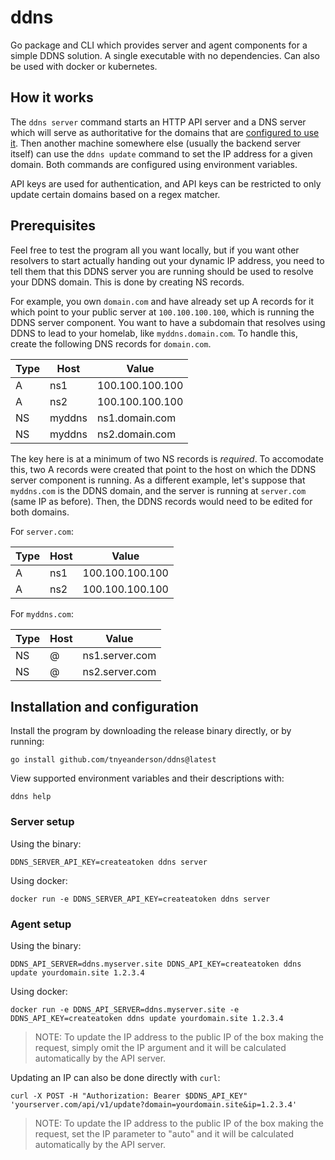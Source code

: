 # ddns

Go package and CLI which provides server and agent components for a simple DDNS
solution. A single executable with no dependencies. Can also be used with
docker or kubernetes.

## How it works

The `ddns server` command starts an HTTP API server and a DNS server which will
serve as authoritative for the domains that are [configured to use
it](#prerequisites). Then another machine somewhere else (usually the backend
server itself) can use the `ddns update` command to set the IP address for
a given domain. Both commands are configured using environment variables.

API keys are used for authentication, and API keys can be restricted to only
update certain domains based on a regex matcher.

## Prerequisites

Feel free to test the program all you want locally, but if you want other
resolvers to start actually handing out your dynamic IP address, you need to
tell them that this DDNS server you are running should be used to resolve your
DDNS domain. This is done by creating NS records.

For example, you own `domain.com` and have already set up A records for it
which point to your public server at `100.100.100.100`, which is running the
DDNS server component. You want to have a subdomain that resolves using DDNS to
lead to your homelab, like `myddns.domain.com`. To handle this, create the
following DNS records for `domain.com`.

| Type | Host   | Value           |
|------|--------|-----------------|
| A    | ns1    | 100.100.100.100 |
| A    | ns2    | 100.100.100.100 |
| NS   | myddns | ns1.domain.com  |
| NS   | myddns | ns2.domain.com  |

The key here is at a minimum of two NS records is *required*. To accomodate
this, two A records were created that point to the host on which the DDNS
server component is running. As a different example, let's suppose that
`myddns.com` is the DDNS domain, and the server is running at `server.com`
(same IP as before). Then, the DDNS records would need to be edited for both
domains.

For `server.com`:

| Type | Host   | Value           |
|------|--------|-----------------|
| A    | ns1    | 100.100.100.100 |
| A    | ns2    | 100.100.100.100 |

For `myddns.com`:

| Type | Host   | Value           |
|------|--------|-----------------|
| NS   | @      | ns1.server.com  |
| NS   | @      | ns2.server.com  |

## Installation and configuration

Install the program by downloading the release binary directly, or by running:

```
go install github.com/tnyeanderson/ddns@latest
```

View supported environment variables and their descriptions with:

```
ddns help
```

### Server setup

Using the binary:

```
DDNS_SERVER_API_KEY=createatoken ddns server
```

Using docker:

```
docker run -e DDNS_SERVER_API_KEY=createatoken ddns server
```

### Agent setup

Using the binary:

```
DDNS_API_SERVER=ddns.myserver.site DDNS_API_KEY=createatoken ddns update yourdomain.site 1.2.3.4
```

Using docker:

```
docker run -e DDNS_API_SERVER=ddns.myserver.site -e DDNS_API_KEY=createatoken ddns update yourdomain.site 1.2.3.4
```

> NOTE: To update the IP address to the public IP of the box making the
request, simply omit the IP argument and it will be calculated automatically by
the API server.

Updating an IP can also be done directly with `curl`:

```
curl -X POST -H "Authorization: Bearer $DDNS_API_KEY" 'yourserver.com/api/v1/update?domain=yourdomain.site&ip=1.2.3.4'
```

> NOTE: To update the IP address to the public IP of the box making the
request, set the IP parameter to "auto" and it will be calculated automatically
by the API server.

